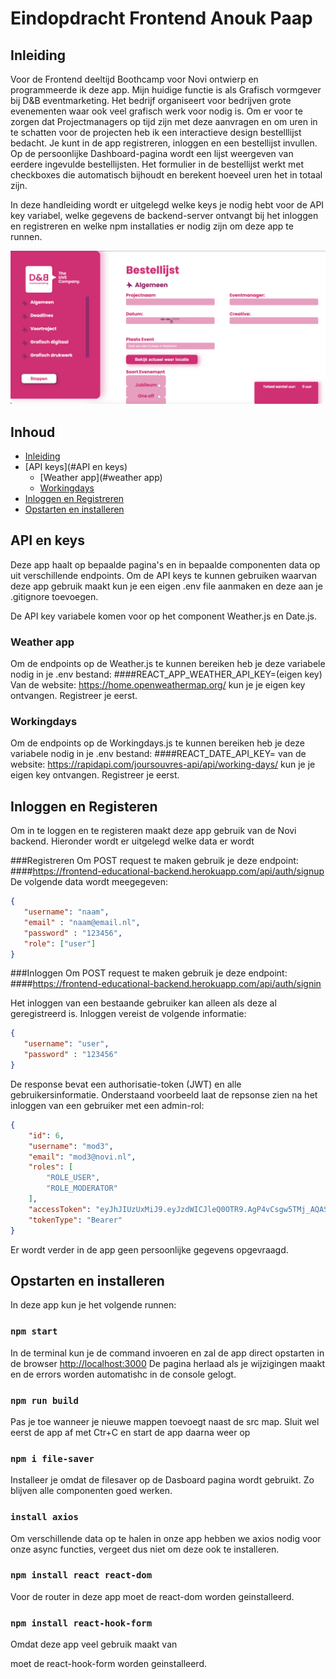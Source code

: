 # Eindopdracht Frontend Anouk Paap

## Inleiding
Voor de Frontend deeltijd Boothcamp voor Novi ontwierp en programmeerde ik deze app. 
Mijn huidige functie is als Grafisch vormgever bij D&B eventmarketing. Het bedrijf organiseert voor bedrijven grote evenementen waar ook veel grafisch werk voor nodig is. 
Om er voor te zorgen dat Projectmanagers op tijd zijn met deze aanvragen en om uren in te schatten voor de projecten heb ik een interactieve design bestelllijst bedacht. 
Je kunt in de app registreren, inloggen en een bestellijst invullen. Op de persoonlijke Dashboard-pagina wordt een lijst weergeven van eerdere ingevulde bestellijsten. 
Het formulier in de bestellijst werkt met checkboxes die automatisch bijhoudt en berekent hoeveel uren het in totaal zijn. 

In deze handleiding wordt er uitgelegd welke keys je nodig hebt voor de API key variabel, welke gegevens de backend-server ontvangt bij het inloggen en registreren 
en welke npm installaties er nodig zijn om deze app te runnen.


![screenshot](src/assets/screenshot.png)

## Inhoud
* [Inleiding](#Inleiding)
* [API keys](#API en keys)
    * [Weather app](#weather app)
    * [Workingdays](#Workingdays)
* [Inloggen en Registreren](#inloggen-en-registeren)
* [Opstarten en installeren](#opstarten-en-installeren)



## API en keys
Deze app haalt op bepaalde pagina's en in bepaalde componenten data op uit verschillende endpoints. 
Om de API keys te kunnen gebruiken waarvan deze app gebruik maakt kun je een eigen .env file aanmaken en deze aan je .gitignore toevoegen. 

De API key variabele komen voor op het component Weather.js en Date.js.

### Weather app
Om de endpoints op de Weather.js te kunnen bereiken heb je deze variabele nodig in je .env bestand:
####REACT_APP_WEATHER_API_KEY=(eigen key)
Van de website: https://home.openweathermap.org/  kun je je eigen key ontvangen. 
Registreer je eerst.


### Workingdays
Om de endpoints op de Workingdays.js te kunnen bereiken heb je deze variabele nodig in je .env bestand:
####REACT_DATE_API_KEY=
van de website: https://rapidapi.com/joursouvres-api/api/working-days/   kun je je eigen key ontvangen.
Registreer je eerst.



## Inloggen en Registeren
Om in te loggen en te registeren maakt deze app gebruik van de Novi backend. Hieronder wordt er uitgelegd welke data er wordt

###Registreren
Om POST request te maken gebruik je deze endpoint:
####https://frontend-educational-backend.herokuapp.com/api/auth/signup
De volgende data wordt meegegeven:

```json
{
   "username": "naam",
   "email" : "naam@email.nl",
   "password" : "123456",
   "role": ["user"]
}
```
###Inloggen
Om POST request te maken gebruik je deze endpoint:
####https://frontend-educational-backend.herokuapp.com/api/auth/signin

Het inloggen van een bestaande gebruiker kan alleen als deze al geregistreerd is. 
Inloggen vereist de volgende informatie:

```json
{
   "username": "user",
   "password" : "123456"
}
```

De response bevat een authorisatie-token (JWT) en alle gebruikersinformatie. Onderstaand voorbeeld laat de repsonse zien na het inloggen van een gebruiker met een admin-rol:

```json
{
    "id": 6,
    "username": "mod3",
    "email": "mod3@novi.nl",
    "roles": [
        "ROLE_USER",
        "ROLE_MODERATOR"
    ],
    "accessToken": "eyJhJIUzUxMiJ9.eyJzdWICJleQ0OTR9.AgP4vCsgw5TMj_AQAS-J8doHqADTA",
    "tokenType": "Bearer"
}
```
Er wordt verder in de app geen persoonlijke gegevens opgevraagd.




## Opstarten en installeren
In deze app kun je het volgende runnen:
### `npm start` 
In de terminal kun je de command invoeren en zal de app direct opstarten in de browser [http://localhost:3000](http://localhost:3000)
De pagina herlaad als je wijzigingen maakt en de errors worden automatishc in de console gelogt.

### `npm run build`
Pas je toe wanneer je nieuwe mappen toevoegt naast de src map. 
Sluit wel eerst de app af met Ctr+C en start de app daarna weer op

### `npm i file-saver`
Installeer je omdat de filesaver op de Dasboard pagina wordt gebruikt. Zo blijven alle componenten goed werken.

### `install axios`
Om verschillende data op te halen in onze app hebben we axios nodig voor onze 
async functies, vergeet dus niet om deze ook te installeren. 

### `npm install react react-dom`
Voor de router in deze app moet de react-dom worden geinstalleerd.

### `npm install react-hook-form`
Omdat deze app veel gebruik maakt van <form> moet de react-hook-form worden geinstalleerd.





